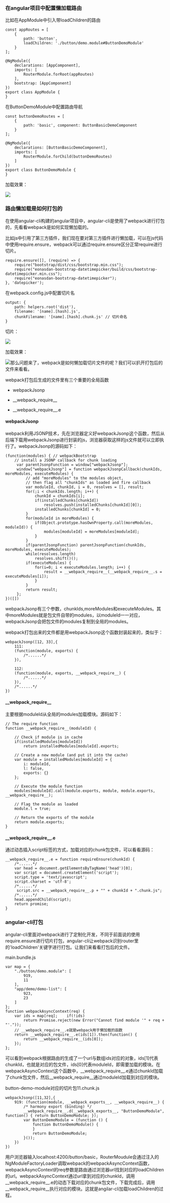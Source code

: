 ### 在angular项目中配置懒加载路由

比如在AppModule中引入带loadChildren的路由

```
const appRoutes = [
    {
        path: 'button',
        loadChildren: './button/demo.module#ButtonDemoModule'
    }
];

@NgModule({
    declarations: [AppComponent],
    imports: [
        RouterModule.forRoot(appRoutes)
    ],
    bootstrap: [AppComponent]
})
export class AppModule {
}
```

在ButtonDemoModule中配置路由导航

```
const buttonDemoRoutes = [
    {
        path: 'basic', component: ButtonBasicDemoComponent
    }
];

@NgModule({
    declarations: [ButtonBasicDemoComponent],
    imports: [
        RouterModule.forChild(buttonDemoRoutes)
    ]
})
export class ButtonDemoModule {
}
```

加载效果：

![](/assets/angular_lazy_load.gif)

### 路由懒加载是如何打包的

在使用angular-cli构建的angular项目中，angular-cli是使用了webpack进行打包的，先看看webpack是如何实现懒加载的。

比如js中引用了第三方插件，我们现在要对第三方插件进行懒加载，可以在js代码中使用require.ensure，webpack可以通过require.ensure区分正常require进行切片。

```
require.ensure([], (require) => {
    require("bootstrap/dist/css/bootstrap.min.css");
    require("eonasdan-bootstrap-datetimepicker/build/css/bootstrap-datetimepicker.min.css");
    require("eonasdan-bootstrap-datetimepicker");
}, 'datepicker');
```

在webpack.config.js中配置切片名

```
output: {
    path: helpers.root('dist'),
    filename: '[name].[hash].js',
    chunkFilename: '[name].[hash].chunk.js' // 切片命名
}
```

切片：

![](/assets/webpack_chunk.png)

加载效果：

![](/assets/webpack_lazy_load.gif)那么问题来了，webpack是如何懒加载切片文件的呢？我们可以扒开打包后的文件来看看。

webpack打包后生成的文件里有三个重要的全局函数

* webpackJsonp

* \_\_webpack\_require\_\_

* \_\_webpack\_require\_\_.e

#### webpackJsonp

webpack利用JSONP技术，先在浏览器定义好webpackJsonp这个函数，然后从后端下载用webpackJsonp进行封装的js，浏览器获取这样的js文件就可以立即执行了。webpackJsonp的源码如下：

```
(function(modules) { // webpackBootstrap     
    // install a JSONP callback for chunk loading
     var parentJsonpFunction = window["webpackJsonp"];
     window["webpackJsonp"] = function webpackJsonpCallback(chunkIds, moreModules, executeModules) {
         // add "moreModules" to the modules object,
         // then flag all "chunkIds" as loaded and fire callback
         var moduleId, chunkId, i = 0, resolves = [], result;
         for(;i < chunkIds.length; i++) {
             chunkId = chunkIds[i];
             if(installedChunks[chunkId])
                 resolves.push(installedChunks[chunkId][0]);
             installedChunks[chunkId] = 0;
         }
         for(moduleId in moreModules) {
             if(Object.prototype.hasOwnProperty.call(moreModules, moduleId)) {
                 modules[moduleId] = moreModules[moduleId];
             }
         }
         if(parentJsonpFunction) parentJsonpFunction(chunkIds, moreModules, executeModules);
         while(resolves.length)
             resolves.shift()();
         if(executeModules) {
             for(i=0; i < executeModules.length; i++) {
                 result = __webpack_require__(__webpack_require__.s = executeModules[i]);
             }
         }
         return result;
     };
})([])
```

webpackJsonp有三个参数，chunkIds,moreModules和executeModules。其中moreModules就是包文件自带的modules，以moduleId一一对应，webpackJsonp会把包文件的modules复制到全局的modules。

webpack打包出来的文件都是用webpackJsonp这个函数封装起来的，类似于：

```
webpackJsonp([12, 33],{
    111:
    (function(module, exports) {
        /*......*/
    }),

    112:
    (function(module, exports, __webpack_require__) {
        /*......*/
    }),
    /*......*/
})
```

#### \_\_webpack\_require\_\_

主要根据moduleId从全局的modules加载模块。源码如下：

```
// The require function
function __webpack_require__(moduleId) {

    // Check if module is in cache
    if(installedModules[moduleId])
        return installedModules[moduleId].exports;

    // Create a new module (and put it into the cache)
    var module = installedModules[moduleId] = {
        i: moduleId,
        l: false,
        exports: {}
    };

    // Execute the module function
    modules[moduleId].call(module.exports, module, module.exports, __webpack_require__);

    // Flag the module as loaded
    module.l = true;

    // Return the exports of the module
    return module.exports;
}
```

#### \_\_webpack\_require\_\_.e

通过动态插入script标签的方式，加载对应的chunk包文件，可以看看源码：

```
__webpack_require__.e = function requireEnsure(chunkId) {
    /*......*/
    var head = document.getElementsByTagName('head')[0];
    var script = document.createElement('script');
    script.type = 'text/javascript';
    script.charset = 'utf-8';
    /*......*/
     script.src = __webpack_require__.p + "" + chunkId + ".chunk.js";
    /*......*/
    head.appendChild(script);
    return promise;
}
```

### angular-cli打包

angular-cli里面对webpack进行了定制化开发，不同于前面说的使用require.ensure进行切片打包，angular-cli让webpack识别router里的'loadChildren'关键字进行打包。让我们来看看打包后的文件。

main.bundle.js

```
var map = {
    "./button/demo.module": [
        919,
        11
    ],
    "app/demo/demo-list": [
        923,
        23
    ]
};
function webpackAsyncContext(req) {
    var ids = map[req];    if(!ids)
        return Promise.reject(new Error("Cannot find module '" + req + "'."));
    // __webpack_require__.e就是webpack用于懒加载的函数
    return __webpack_require__.e(ids[1]).then(function() {
        return __webpack_require__(ids[0]);
    });
};
```

可以看到webpack根据路由的生成了一个url与数组ids对应的对象，ids\[1\]代表chunkId，也就是对应的包文件，ids\[0\]代表moduleId，即需要加载的模块。在webpackAsyncContext这个函数中，\_\_webpack\_require\_\_.e通过chunkId加载了chunk包文件，然后\_\_webpack\_require\_\_通过moduleId加载到对应的模块。

button-demo-module对应的切片包11.chunk.js

```
webpackJsonp([11,32],{
    919: (function(module, __webpack_exports__, __webpack_require__) {
        /* harmony export (binding) */
        __webpack_require__.d(__webpack_exports__, "ButtonDemoModule", function() { return ButtonDemoModule; });
        var ButtonDemoModule = (function () {
            function ButtonDemoModule() {
            }
            return ButtonDemoModule;
        }());
    })
})
```

用户浏览器输入localhost:4200/button/basic，RouterMoudule会通过注入的NgModuleFactoryLoader调取webpack的webpackAsyncContext函数，webpackAsyncContext的req参数是路由通过浏览器url找到对应的loadChildren的url。webpackAsyncContext通过url拿到对应的chunkId，调用\_\_webpack\_require\_\_.e的动态下载对应的chunk包文件，下载完成后，调用\_\_webpack\_require\_\_执行对应的模块。这就是angilar-cli加载loadChildren的过程。

